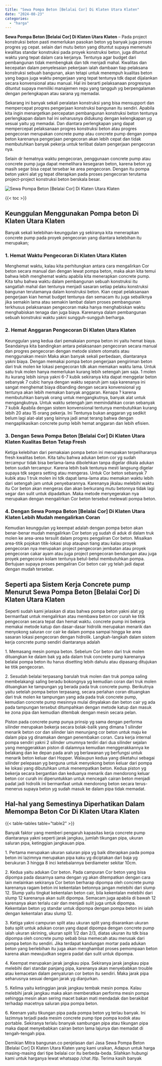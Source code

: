```yaml
---
title: "Sewa Pompa Beton [Belalai Cor] Di Klaten Utara Klaten"
date: "2024-08-23"
categories: 
  - "harga"
---
```


**Sewa Pompa Beton \[Belalai Cor\] Di Klaten Utara Klaten** – Pada project konstruksi beton pasti memerlukan pasokan beton yg banyak juga proses progres yg cepat. selain dari mutu beton yang dituntut supaya memenuhi kwalitas standar konstruksi pada proyek konstruksi beton, juga dituntut waktu yang tepat dalam cara kerjanya. Tentunya agar budget dari pembangunan tidak membengkak dan tdk menjadi mahal. Kwalitas dan kecepatan dalam penyelesaian pekerjaan ialah dambaan tiap pelaksana konstruksi sebuah bangunan, akan tetapi untuk menempuh kualitas beton yang bagus juga waktu pengerjaan yang tepat tentunya tdk dapat dijalankan secara konvensional atau manual. Hal ini berarti pelaksanaan progresnya dituntut supaya memiliki manajemen regu yang tangguh yg berpengalaman dengan perlengkapan atau sarana yg memadai.

Sekarang ini banyak sekali peralatan konstruksi yang bisa mensupport dan mempercepat progres pengerjaan konstruksi bangunan itu sendiri. Apabila kita ingin menargetkan percepatan pembangunan konstruksi beton tentunya perlengkapan dalam hal ini seharusnya didukung dengan kelengkapan yg sesuai yaitu yg memadai. Dan diantara perlengkapan yang dapat mempercepat pelaksanaan progres konstruksi beton atau progres pengecoran merupakan concrete pump atau concrete pump dengan pompa beton karenanya pengerjaan pengecoran akan lebih cepat dan tidak membutuhkan banyak pekerja untuk terlibat dalam pengerjaan pengecoran nya.

Selain dr hematnya waktu pengecoran, penggunaan concrete pump atau concrete pump juga dapat memelihara kesegaran beton, karena beton yg masih segar bisa cepat tersebar ke area pengecoran. Dengan itu pompa beton yakni alat yg tepat diterapkan pada proses pengecoran terutama project-project konstruksi beton berskala besar.

![Sewa Pompa Beton [Belalai Cor] Di Klaten Utara Klaten](/images/sewa-concrete-pump-28.png)

{{< toc >}}

## Keunggulan Menggunakan Pompa beton Di Klaten Utara Klaten

Banyak sekali kelebihan-keunggulan yg sekiranya kita menerapkan concrete pump pada proyek pengecoran yang diantara kelebihan itu merupakan;

### 1\. Hemat Waktu Pengecoran Di Klaten Utara Klaten

Menghemat waktu, kalau kita perhitungkan antara cara mengalirkan Cor beton secara manual dan dengan lewat pompa beton, maka akan kita temui bahwa lebih menghemat waktu apabila kita menerapkan concrete pump. Kita tahu bahwa waktu dalam pembangunan sebuah konstruksi itu sangatlah mahal dan tentunya menjadi sasaran setiap pelaku konstruksi bangunan terutamanya dalam konstruksi beton. Kian cepat pelaksanaan pengerjaan kian hemat budget tentunya dan semacam itu juga sebaliknya jika semakin lama atau semakin lambat dalam proses pembangunan terkhusus pelaksanaan pengecoran maka hanya menghabiskan waktu menghabiskan tenaga dan juga biaya. Karenanya dalam pembangunan sebuah konstruksi waktu yakni sungguh-sungguh berharga.

### 2\. Hemat Anggaran Pengecoran Di Klaten Utara Klaten

Keunggulan yang kedua dari pemakaian pompa beton ini yaitu hemat biaya. Seandainya kita bandingkan antara pelaksanaan pengecoran secara manual dan progres pengecoran dengan metode sistem otomatis atau menggunakan mesin Maka akan banyak sekali perbedaan, diantaranya yakni biaya. Dengan memakai pompa beton pengerjaan pengiriman beton dari truk molen ke lokasi pengecoran tdk akan memakan waktu lama. Untuk satu truk molen hanya memerlukan kurang lebih setengah jam saja. 1 molen itu kurang lebih isinya yakni 6-7 kubik sekiranya kita dapat menggelar beton sebanyak 7 cubic hanya dengan waktu separuh jam saja karenanya ini sangat menghemat biaya dibanding dengan secara konvensional yg tentunya akan lebih memakan banyak anggaran. Kenapa ? karena membutuhkan banyak orang untuk mengangkutnya, banyak alat untuk mengangkutnya. Untuk waktu setengah jam memindahkan coran sebanyak 7 kubik Apabila dengan sistem konvensional tentunya membutuhkan kurang lebih 20 atau 15 orang pekerja. Ini Tentunya bukan anggaran yg sedikit belum lagi alat-alat yang lainnya jadi amat terang bahwa dengan mengaplikasikan concrete pump lebih hemat anggaran dan lebih efisien.

### 3\. Dengan Sewa Pompa Beton \[Belalai Cor\] Di Klaten Utara Klaten Kualitas Beton Tetap Fresh

Ketiga kelebihan dari pemakaian pompa beton ini merupakan terpeliharanya fresh kwalitas beton. Kita tahu bahwa adukan beton cor yg sudah tercampur tidak bisa berlama-lama dibolehkan tanpa digelar dikala adukan beton sudah tercampur. Karena lebih baik tentunya mesti langsung digelar supaya tdk segera setting atau mengeras. Untuk Cor beton sebanyak 7 kubik atau 1 truk molen ini tdk dapat lama-lama atau memakan waktu lebih dari setengah jam untuk penyebarannya. Karenanya jikalau melebihi waktu itu Cor beton akan mengeras dan akan berkurang mutu betonnya tidak lagi segar dan sulit untuk dipadatkan. Maka metode menyegerakan nya merupakan dengan mengalirkan Cor beton tersebut melewati pompa beton.

### 4\. Dengan Sewa Pompa Beton \[Belalai Cor\] Di Klaten Utara Klaten Lebih Mudah mengalirkan Coran

Kemudian keunggulan yg keempat adalah dengan pompa beton akan benar-benar mudah mengalirkan Cor beton yg sudah di aduk di dalam truk molen ke area-area tersulit dalam progres pengaliran Cor beton. Misalkan area-titik pojokan titik-lokasi slup ataupun tiang atau kalau proyek pengecoran nya merupakan project pengecoran jembatan atau proyek pengecoran cakar ayam atau juga project pengecoran bendungan atau juga proyek pengecoran kolam tentunya betul-betul membutuhkan pompa. Bertujuan supaya proses pengaliran Cor beton cair yg telah jadi dapat dengan mudah tersebar.

## Seperti apa Sistem Kerja Concrete pump Menurut Sewa Pompa Beton \[Belalai Cor\] Di Klaten Utara Klaten

Seperti sudah kami jelaskan di atas bahwa pompa beton yakni alat yg bermanfaat untuk mengalirkan atau membawa beton cor curah ke titik pengecoran secara tepat dan hemat waktu. concrete pump ini bekerja memakai metode katup dan dasar-dasar hidrolik merupakan menarik dan menyokong saluran cor cair ke dalam pompa sampai hingga ke area sasaran lokasi pengecoran dengan hidrolik. Langkah-langkah dalam sistem kerja concrete pump sendiri diantaranya adalah

1\. Memasang mesin pompa beton. Sebelum Cor beton dari truk molen dituangkan ke dalam bak yg ada dalam truk concrete pump karenanya belalai pompa beton itu harus disetting lebih dahulu atau dipasang ditujukan ke titik pengecoran.

2\. Sesudah belalai terpasang barulah truk molen dan truk pompa saling membelakangi saling beradu bokongnya yg kemudian coran dari truk molen dituangkan ke tampungan yg berada pada truk concrete pump. Berikutnya yaitu setelah pompa beton terpasang, secara perlahan coran dituangkan dari truk molen ke tampungan yang ada pada truk concrete pump, kemudian concrete pump mesinnya mulai dinyalakan dan beton cair yg ada pada tampungan tersebut ditumpahkan dengan metode katup dan masuk ke zona pipa dan kemudian ditembak dengan mesin secara pelan.

Piston pada concrete pump punya prinsip yg sama dengan performa silinder merupakan bekerja secara bolak-balik yang dimana 1 silinder menarik beton cor dan silinder lain menunjang cor beton untuk maju ke dalam pipa yg dinamakan dengan penembakan coran. Cara kerja internal pompa sendiri yakni 2 silinder umumnya terdiri dari dua silinder sejalan yang menggerakkan piston di dalamnya kemudian menggerakkannya ke belakang dan ke depan pada arah yg berlawanan yg berfungsi untuk menarik beton keluar dari Hopper. Walaupun kedua yang diketahui sebagai silinder pelepasan yg berguna untuk menyokong beton keluar dari pompa ke lokasi yang dibutuhkan untuk menempatkan beton. Kedua piston yg bekerja secara bergantian dan keduanya menarik dan mendorong keluar beton cor curah ini diperuntukkan untuk mencegah cairan beton menjadi padat jadi hidrolik ini bermanfaat untuk mendorong beton secara terus-menerus supaya beton yg sudah masuk ke dalam pipa tidak memadat.

## Hal-hal yang Semestinya Diperhatikan Dalam Memompa Beton Cor Di Klaten Utara Klaten

{{< table-tables table="table2" >}}

Banyak faktor yang memberi pengaruh kapasitas kerja concrete pump diantaranya yakni seperti jarak jangkau, jumlah tikungan pipa, ukuran saluran pipa, ketinggian jangkauan pipa.

1\. Pertama merupakan ukuran saluran pipa yg baik diterapkan pada pompa beton ini lazimnya merupakan pipa kaku yg diciptakan dari baja yg berukuran 3 hingga 8 inci ketebalannya berdiameter sekitar 10cm.

2\. Kedua yaitu adukan Cor beton. Pada campuran Cor beton yang bisa dipompa pada dasarnya sama dengan yg akan ditempatkan dengan cara lain melainkan sekiranya Cor beton berharap dipompa oleh concrete pump karenanya ragam beton ini kekentalan betonnya jangan melebihi dari slump 12. Slump yaitu tingkat kekentalan beton cair, bila kekentalan melebihi dari slump 12 karenanya akan sulit dipompa. Semacam juga apabila di bawah 12 karenanya akan terlalu cair dan menjadi sulit juga untuk dipompa. Kekentalan beton yg standar untuk dipompa dengan pompa beton ini ialah dengan kekentalan atau slump 12.

3\. Ketiga yakni campuran split atau ukuran split yang disarankan ukuran batu split untuk adukan coran yang dapat dipompa dengan concrete pump ialah ukuran skrining, ukuran split 1/2 dan 2/3, diatas ukuran itu tdk bisa dipompa oleh concrete pump sebab bisa memecah atau merusak dari pompa beton itu sendiri. Jika terdapat kandungan mortar pada adukan beton yang berlebihan itu juga akan menghambat proses pemompaan beton karena akan mewujudkan segera padat dan sulit untuk dipompa.

4\. Keempat merupakan jarak jangkau pipa. Sekiranya jarak jangkau pipa melebihi dari standar panjang pipa, karenanya akan menyebabkan trouble atau kemacetan dalam penyaluran cor beton itu sendiri. Maka jarak pipa seharusnya sesuai dengan jarak yg dianjurkan.

5\. Kelima yaitu ketinggian jarak jangkau tembak mesin pompa. Kalau melebihi jarak jangkau maka akan memberatkan performa mesin pompa sehingga mesin akan sering macet bakan mati mendadak dan berakibat terhadap macetnya saluran pipa pompa beton.

6\. Keenam yaitu tikungan pipa pada pompa beton yg terlau banyak. Ini lazimnya terjadi pada mesim concrete pump tipe pompa kodok atau portable. Sekiranya terlalu bnanyak sambungan pipa atau tikungan pipa maka dapat menyebabkan cairan beton lama lajunya dan memadat di tengah-tengah pipa.

Demikian Mitra bangunan.co penjelasan dari Jasa Sewa Pompa Beton \[Belalai Cor\] Di Klaten Utara Klaten yang kami uraikan, Adapun untuk harga masing-masing dari tipe belalai cor itu berbeda-beda. Silahkan hubungi kami untuk harganya lewat whatsapp /chat /tlp. Terima kasih banyak
